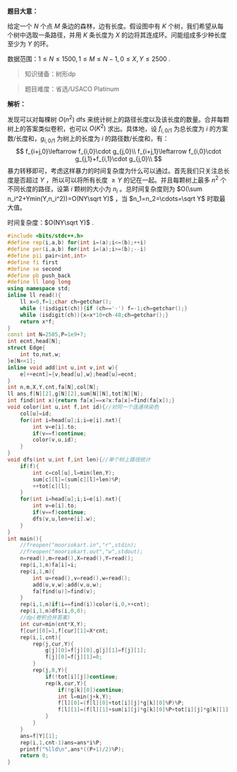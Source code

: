 **题目大意：**

给定一个 $N$ 个点 $M$ 条边的森林，边有长度。假设图中有 $K$ 个树，我们希望从每个树中选取一条路径，并用 $K$ 条长度为 $X$ 的边将其连成环。问能组成多少种长度至少为 $Y$ 的环。

数据范围：$1\le N\le 1500,1\le M\le N-1,0\le X,Y\le 2500$ .

> 知识储备：树形dp

> 题目难度：省选/USACO Platinum

**解析：**

发现可以对每棵树 $O(n^2)$ dfs 来统计树上的路径长度以及该长度的数量。合并每颗树上的答案类似卷积，也可以 $O(K^2)$ 求出。具体地，设 $f_{i,0/1}$ 为总长度为 $i$ 的方案数/长度和，$g_{i,0/1}$ 为树上的长度为 $i$ 的路径数/长度和，有：
$$
f_{i+j,0}\leftarrow f_{i,0}\cdot g_{j,0}\\
f_{i+j,1}\leftarrow f_{i,0}\cdot g_{j,1}+f_{i,1}\cdot g_{j,0}\\
$$
 暴力转移即可，考虑这样暴力的时间复杂度为什么可以通过。首先我们只关注总长度是否超过 $Y$ ，所以可以将所有长度 $\ge Y$ 的记在一起。并且每颗树上最多 $n^2$ 个不同长度的路径，设第 $i$ 颗树的大小为 $n_i$ 。总时间复杂度则为 $O(\sum n_i^2+Ymin(Y,n_i^2))=O(NY\sqrt Y)$ ，当 $n_1=n_2=\cdots=\sqrt Y$ 时取最大值。

时间复杂度：$O(NY\sqrt Y)$ .

```cpp
#include <bits/stdc++.h>
#define rep(i,a,b) for(int i=(a);i<=(b);++i)
#define per(i,a,b) for(int i=(a);i>=(b);--i)
#define pii pair<int,int>
#define fi first
#define se second
#define pb push_back
#define ll long long
using namespace std;
inline ll read(){
    ll x=0,f=1;char ch=getchar();
    while (!isdigit(ch)){if (ch=='-') f=-1;ch=getchar();}
    while (isdigit(ch)){x=x*10+ch-48;ch=getchar();}
    return x*f;
}
const int N=2505,P=1e9+7;
int ecnt,head[N];
struct Edge{
    int to,nxt,w;
}e[N<<1];
inline void add(int u,int v,int w){
    e[++ecnt]={v,head[u],w};head[u]=ecnt;
}
int n,m,X,Y,cnt,fa[N],col[N];
ll ans,f[N][2],g[N][2],sum[N][N],tot[N][N];
int find(int x){return fa[x]==x?x:fa[x]=find(fa[x]);}
void color(int u,int f,int id){//对同一个连通块染色
    col[u]=id;
    for(int i=head[u];i;i=e[i].nxt){
        int v=e[i].to;
        if(v==f)continue;
        color(v,u,id);
    }
}
void dfs(int u,int f,int len){//单个树上路径统计
    if(f){
        int c=col[u],l=min(len,Y);
        sum[c][l]=(sum[c][l]+len)%P;
        ++tot[c][l];
    }
    for(int i=head[u];i;i=e[i].nxt){
        int v=e[i].to;
        if(v==f)continue;
        dfs(v,u,len+e[i].w);
    }
}
int main(){
    //freopen("mooriokart.in","r",stdin);
    //freopen("mooriokart.out","w",stdout);
    n=read(),m=read(),X=read(),Y=read();
    rep(i,1,n)fa[i]=i;
    rep(i,1,m){
        int u=read(),v=read(),w=read();
        add(u,v,w);add(v,u,w);
        fa[find(u)]=find(v);
    }
    rep(i,1,n)if(i==find(i))color(i,0,++cnt);
    rep(i,1,n)dfs(i,0,0);
    //dp(卷积合并答案)
    int cur=min(cnt*X,Y);
    f[cur][0]=1,f[cur][1]=X*cnt;
    rep(i,1,cnt){
        rep(j,cur,Y){
            g[j][0]=f[j][0],g[j][1]=f[j][1];
            f[j][0]=f[j][1]=0;
        }
        rep(j,0,Y){
            if(!tot[i][j])continue;
            rep(k,cur,Y){
                if(!g[k][0])continue;
                int l=min(j+k,Y);
                f[l][0]=(f[l][0]+tot[i][j]*g[k][0]%P)%P;
                f[l][1]=(f[l][1]+sum[i][j]*g[k][0]%P+tot[i][j]*g[k][1])%P;
            }
        }
    }
    ans=f[Y][1];
    rep(i,1,cnt-1)ans=ans*i%P;
    printf("%lld\n",ans*((P+1)/2)%P);
    return 0;
}
```

